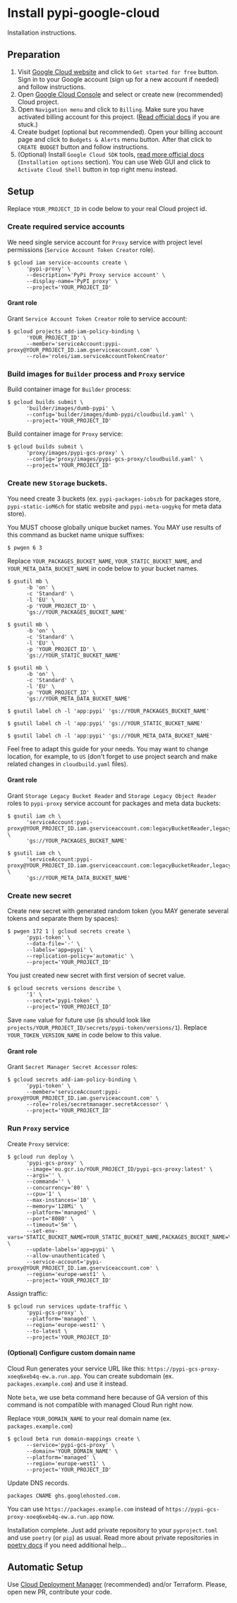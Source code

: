 Install pypi-google-cloud
=========================

Installation instructions.


Preparation
-----------

1. Visit [Google Cloud website](https://cloud.google.com/) and click to `Get started for free` button. 
   Sign in to your Google account (sign up for a new account if needed) and follow instructions.
2. Open [Google Cloud Console](https://console.cloud.google.com/projectselector2/home/dashboard) and select or create new (recommended) Cloud project.
3. Open `Navigation menu` and click to `Billing`. Make sure you have activated billing account for this project. ([Read official docs](https://cloud.google.com/billing/docs/how-to/modify-project) if you are stuck.)
4. Create budget (optional but recommended). Open your billing account page and click to `Budgets & Alerts` menu button. After that click to `CREATE BUDGET` button and follow instructions.
5. (Optional) Install `Google Cloud SDK` tools, [read more official docs](https://cloud.google.com/sdk/install) (`Installation options` section). You can use Web GUI and click to `Activate Cloud Shell` button in top right menu instead.


Setup
-----

Replace `YOUR_PROJECT_ID` in code below to your real Cloud project id.

### Create required service accounts

We need single service account for `Proxy` service with project level permissions (`Service Account Token Creator` role).

```
$ gcloud iam service-accounts create \
      'pypi-proxy' \
      --description='PyPi Proxy service account' \
      --display-name='PyPI proxy' \
      --project='YOUR_PROJECT_ID'
```

#### Grant role

Grant `Service Account Token Creator` role to service account:
```
$ gcloud projects add-iam-policy-binding \
      'YOUR_PROJECT_ID' \
      --member='serviceAccount:pypi-proxy@YOUR_PROJECT_ID.iam.gserviceaccount.com' \
      --role='roles/iam.serviceAccountTokenCreator'
```

### Build images for `Builder` process and `Proxy` service

Build container image for `Builder` process:

```
$ gcloud builds submit \
      'builder/images/dumb-pypi' \
      --config='builder/images/dumb-pypi/cloudbuild.yaml' \
      --project='YOUR_PROJECT_ID'
```

Build container image for `Proxy` service:

```
$ gcloud builds submit \
      'proxy/images/pypi-gcs-proxy' \
      --config='proxy/images/pypi-gcs-proxy/cloudbuild.yaml' \
      --project='YOUR_PROJECT_ID'
```

### Create new `Storage` buckets.

You need create 3 buckets (ex. `pypi-packages-iobszb` for packages store, `pypi-static-ioM6ch` for static website and `pypi-meta-uogykq` for meta data store).

You MUST choose globally unique bucket names. You MAY use results of this command as bucket name unique suffixes:

```
$ pwgen 6 3
```

Replace `YOUR_PACKAGES_BUCKET_NAME`, `YOUR_STATIC_BUCKET_NAME`, and `YOUR_META_DATA_BUCKET_NAME` in code below to your bucket names.

```
$ gsutil mb \
      -b 'on' \
      -c 'Standard' \
      -l 'EU' \
      -p 'YOUR_PROJECT_ID' \
      'gs://YOUR_PACKAGES_BUCKET_NAME'
```
```
$ gsutil mb \
      -b 'on' \
      -c 'Standard' \
      -l 'EU' \
      -p 'YOUR_PROJECT_ID' \
      'gs://YOUR_STATIC_BUCKET_NAME'
```
```
$ gsutil mb \
      -b 'on' \
      -c 'Standard' \
      -l 'EU' \
      -p 'YOUR_PROJECT_ID' \
      'gs://YOUR_META_DATA_BUCKET_NAME'
```
```
$ gsutil label ch -l 'app:pypi' 'gs://YOUR_PACKAGES_BUCKET_NAME'
```
```
$ gsutil label ch -l 'app:pypi' 'gs://YOUR_STATIC_BUCKET_NAME'
```
```
$ gsutil label ch -l 'app:pypi' 'gs://YOUR_META_DATA_BUCKET_NAME'
```

Feel free to adapt this guide for your needs. You may want to change location, for example, to `US` (don't forget to use project search and make related changes in `cloudbuild.yaml` files).  

#### Grant role

Grant `Storage Legacy Bucket Reader` and `Storage Legacy Object Reader` roles to `pypi-proxy` service account for packages and meta data buckets:
```
$ gsutil iam ch \
      'serviceAccount:pypi-proxy@YOUR_PROJECT_ID.iam.gserviceaccount.com:legacyBucketReader,legacyObjectReader' \
      'gs://YOUR_PACKAGES_BUCKET_NAME'
```
```
$ gsutil iam ch \
      'serviceAccount:pypi-proxy@YOUR_PROJECT_ID.iam.gserviceaccount.com:legacyBucketReader,legacyObjectReader' \
      'gs://YOUR_META_DATA_BUCKET_NAME'
```


### Create new secret

Create new secret with generated random token (you MAY generate several tokens and separate them by spaces):

```
$ pwgen 172 1 | gcloud secrets create \
      'pypi-token' \
      --data-file='-' \
      --labels='app=pypi' \
      --replication-policy='automatic' \
      --project='YOUR_PROJECT_ID'
```

You just created new secret with first version of secret value. 

```
$ gcloud secrets versions describe \
      '1' \
      --secret='pypi-token' \
      --project='YOUR_PROJECT_ID'
```

Save `name` value for future use (is should look like `projects/YOUR_PROJECT_ID/secrets/pypi-token/versions/1`). Replace `YOUR_TOKEN_VERSION_NAME` in code below to this value.

#### Grant role

Grant `Secret Manager Secret Accessor` roles:
```
$ gcloud secrets add-iam-policy-binding \
      'pypi-token' \
      --member='serviceAccount:pypi-proxy@YOUR_PROJECT_ID.iam.gserviceaccount.com' \
      --role='roles/secretmanager.secretAccessor' \
      --project='YOUR_PROJECT_ID'
```

### Run `Proxy` service

Create `Proxy` service:
```
$ gcloud run deploy \
      'pypi-gcs-proxy' \
      --image='eu.gcr.io/YOUR_PROJECT_ID/pypi-gcs-proxy:latest' \
      --args='' \
      --command='' \
      --concurrency='80' \
      --cpu='1' \
      --max-instances='10' \
      --memory='128Mi' \
      --platform='managed' \
      --port='8080' \
      --timeout='5m' \
      --set-env-vars='STATIC_BUCKET_NAME=YOUR_STATIC_BUCKET_NAME,PACKAGES_BUCKET_NAME=YOUR_PACKAGES_BUCKET_NAME,TOKEN_NAME=YOUR_TOKEN_VERSION_NAME' \
      --update-labels='app=pypi' \
      --allow-unauthenticated \
      --service-account='pypi-proxy@YOUR_PROJECT_ID.iam.gserviceaccount.com' \
      --region='europe-west1' \
      --project='YOUR_PROJECT_ID'
```

Assign traffic:
```
$ gcloud run services update-traffic \
      'pypi-gcs-proxy' \
      --platform='managed' \
      --region='europe-west1' \
      --to-latest \
      --project='YOUR_PROJECT_ID'
```

#### (Optional) Configure custom domain name

Cloud Run generates your service URL like this: `https://pypi-gcs-proxy-xoeq6xeb4q-ew.a.run.app`. You can create subdomain (ex. `packages.example.com`) and use it instead.

Note `beta`, we use beta command here because of GA version of this command is not compatible with managed Cloud Run right now.

Replace `YOUR_DOMAIN_NAME` to your real domain name (ex. `packages.example.com`)

```
$ gcloud beta run domain-mappings create \
      --service='pypi-gcs-proxy' \
      --domain='YOUR_DOMAIN_NAME' \
      --platform='managed' \
      --region='europe-west1' \
      --project='YOUR_PROJECT_ID'
```

Update DNS records.
```
packages CNAME ghs.googlehosted.com.
```

You can use `https://packages.example.com` instead of `https://pypi-gcs-proxy-xoeq6xeb4q-ew.a.run.app` now.

Installation complete. Just add private repository to your `pyproject.toml` and use `poetry` (or `pip`) as usual. Read more about private repositories in [poetry docs](https://python-poetry.org/docs/repositories/#using-a-private-repository) if you need additional help...

Automatic Setup
---------------

Use [Cloud Deployment Manager](https://cloud.google.com/deployment-manager/) (recommended) and/or Terraform. Please, open new PR, contribute your code.
